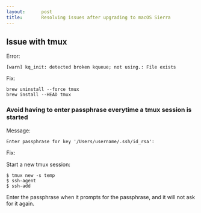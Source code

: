 ```yaml
---
layout:      post
title:       Resolving issues after upgrading to macOS Sierra
---
```


## Issue with tmux

Error:

```
[warn] kq_init: detected broken kqueue; not using.: File exists
```

Fix:

```
brew uninstall --force tmux
brew install --HEAD tmux
```

### Avoid having to enter passphrase everytime a tmux session is started

Message:

```
Enter passphrase for key '/Users/username/.ssh/id_rsa':
```

Fix:

Start a new tmux session:

```
$ tmux new -s temp
$ ssh-agent
$ ssh-add
```

Enter the passphrase when it prompts for the passphrase, and it will not ask for it again.
